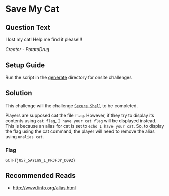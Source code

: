 # Save My Cat

## Question Text
I lost my cat! Help me find it please!!!

*Creator - PotatoDrug*

## Setup Guide
Run the script in the [generate](../generate) directory for onsite challenges

## Solution
This challenge will the challenge [`Secure Shell`](../Secure%20Shell) to be completed.

Players are supposed cat the file `flag`. However, if they try to display its contents using `cat flag`, `I have your cat flag` will be displayed instead.
This is because an alias for cat is set to `echo I have your cat`. 
So, to display the flag using the cat command, the player will need to remove the alias using `unalias cat`.

### Flag
`GCTF{jU57_5AY1n9_1_PR3F3r_D092}`

## Recommended Reads
* http://www.linfo.org/alias.html
